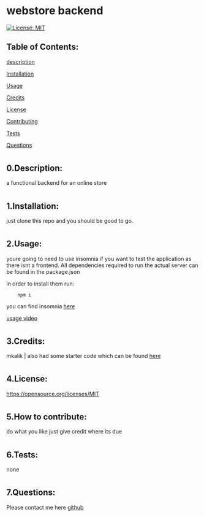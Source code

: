 # webstore backend


[![License: MIT](https://img.shields.io/badge/License-MIT-yellow.svg)](https://opensource.org/licenses/MIT)
## Table of Contents:
[description](#desc)

[Installation](#1)

[Usage](#2)

[Credits](#3)

[License](#4)

[Contributing](#5)

[Tests](#6)

[Questions](#7)

# <a name='desc'></a>
## 0.Description:
a functional backend for an online store
# <a name='1'></a>
## 1.Installation:

just clone this repo and you should be good to go.

# <a name='2'></a>
## 2.Usage:
youre going to need to use insomnia if you want to test the application as there isnt a frontend. All dependencies required to run the actual server can be found in the package.json

in order to install them run:

        npm i

you can find insomnia [here](https://insomnia.rest/download)


[usage video](https://youtu.be/29ydKFHLaCw)

# <a name='3'></a>
## 3.Credits:
mkalik | also had some starter code which can be found [here](https://github.com/coding-boot-camp/fantastic-umbrella)
# <a name='4'></a>
## 4.License:
https://opensource.org/licenses/MIT
# <a name='5'></a>
## 5.How to contribute:
do what you like just give credit where its due
# <a name='6'></a>
## 6.Tests:
none
# <a name='7'></a>
## 7.Questions:
Please contact me here [github](https://github.com/mkalik)
